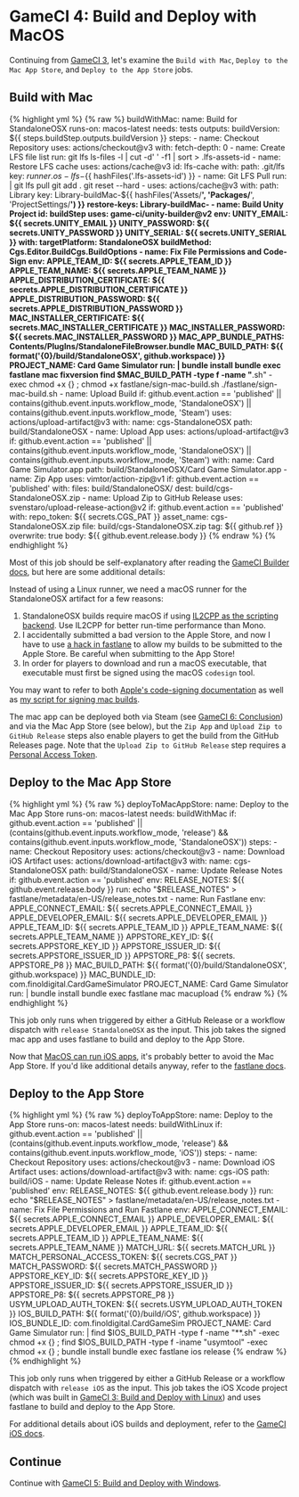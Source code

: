 # GameCI 4: Build and Deploy with MacOS

Continuing from [GameCI 3](gameci-3_linux.html), let's examine the `Build with Mac`, `Deploy to the Mac App Store`, and `Deploy to the App Store` jobs.

## Build with Mac

{% highlight yml %}
{% raw %}
  buildWithMac:
    name: Build for StandaloneOSX
    runs-on: macos-latest
    needs: tests
    outputs:
      buildVersion: ${{ steps.buildStep.outputs.buildVersion }}
    steps:
      - name: Checkout Repository
        uses: actions/checkout@v3
        with:
          fetch-depth: 0
      - name: Create LFS file list
        run: git lfs ls-files -l | cut -d' ' -f1 | sort > .lfs-assets-id
      - name: Restore LFS cache
        uses: actions/cache@v3
        id: lfs-cache
        with:
          path: .git/lfs
          key: ${{ runner.os }}-lfs-${{ hashFiles('.lfs-assets-id') }}
      - name: Git LFS Pull
        run: |
          git lfs pull
          git add .
          git reset --hard
      - uses: actions/cache@v3
        with:
          path: Library
          key: Library-buildMac-${{ hashFiles('Assets/**', 'Packages/**', 'ProjectSettings/**') }}
          restore-keys: Library-buildMac-
      - name: Build Unity Project
        id: buildStep
        uses: game-ci/unity-builder@v2
        env:
          UNITY_EMAIL: ${{ secrets.UNITY_EMAIL }}
          UNITY_PASSWORD: ${{ secrets.UNITY_PASSWORD }}
          UNITY_SERIAL: ${{ secrets.UNITY_SERIAL }}
        with:
          targetPlatform: StandaloneOSX
          buildMethod: Cgs.Editor.BuildCgs.BuildOptions
      - name: Fix File Permissions and Code-Sign
        env:
          APPLE_TEAM_ID: ${{ secrets.APPLE_TEAM_ID }}
          APPLE_TEAM_NAME: ${{ secrets.APPLE_TEAM_NAME }}
          APPLE_DISTRIBUTION_CERTIFICATE: ${{ secrets.APPLE_DISTRIBUTION_CERTIFICATE }}
          APPLE_DISTRIBUTION_PASSWORD: ${{ secrets.APPLE_DISTRIBUTION_PASSWORD }}
          MAC_INSTALLER_CERTIFICATE: ${{ secrets.MAC_INSTALLER_CERTIFICATE }}
          MAC_INSTALLER_PASSWORD: ${{ secrets.MAC_INSTALLER_PASSWORD }}
          MAC_APP_BUNDLE_PATHS: Contents/PlugIns/StandaloneFileBrowser.bundle
          MAC_BUILD_PATH: ${{ format('{0}/build/StandaloneOSX', github.workspace) }}
          PROJECT_NAME: Card Game Simulator
        run: |
          bundle install
          bundle exec fastlane mac fixversion
          find $MAC_BUILD_PATH -type f -name "**.sh" -exec chmod +x {} \;
          chmod +x fastlane/sign-mac-build.sh
          ./fastlane/sign-mac-build.sh
      - name: Upload Build
        if: github.event.action == 'published' || contains(github.event.inputs.workflow_mode, 'StandaloneOSX') || contains(github.event.inputs.workflow_mode, 'Steam')
        uses: actions/upload-artifact@v3
        with:
          name: cgs-StandaloneOSX
          path: build/StandaloneOSX
      - name: Upload App
        uses: actions/upload-artifact@v3
        if: github.event.action == 'published' || contains(github.event.inputs.workflow_mode, 'StandaloneOSX') || contains(github.event.inputs.workflow_mode, 'Steam')
        with:
          name: Card Game Simulator.app
          path: build/StandaloneOSX/Card Game Simulator.app
      - name: Zip App
        uses: vimtor/action-zip@v1
        if: github.event.action == 'published'
        with:
          files: build/StandaloneOSX/
          dest: build/cgs-StandaloneOSX.zip
      - name: Upload Zip to GitHub Release
        uses: svenstaro/upload-release-action@v2
        if: github.event.action == 'published'
        with:
          repo_token: ${{ secrets.CGS_PAT }}
          asset_name: cgs-StandaloneOSX.zip
          file: build/cgs-StandaloneOSX.zip
          tag: ${{ github.ref }}
          overwrite: true
          body: ${{ github.event.release.body }}
{% endraw %}
{% endhighlight %}

Most of this job should be self-explanatory after reading the [GameCI Builder docs](https://game.ci/docs/github/builder), but here are some additional details:

Instead of using a Linux runner, we need a macOS runner for the StandaloneOSX artifact for a few reasons:
1. StandaloneOSX builds require macOS if using [IL2CPP as the scripting backend](https://docs.unity3d.com/Manual/IL2CPP.html). Use IL2CPP for better run-time performance than Mono.
2. I accidentally submitted a bad version to the Apple Store, and now I have to use [a hack in fastlane](https://github.com/finol-digital/Card-Game-Simulator/blob/develop/fastlane/Fastfile#L72) to allow my builds to be submitted to the Apple Store. Be careful when submitting to the App Store!
3. In order for players to download and run a macOS executable, that executable must first be signed using the macOS `codesign` tool.

You may want to refer to both [Apple's code-signing documentation](https://developer.apple.com/support/code-signing/) as well as [my script for signing mac builds](https://github.com/finol-digital/Card-Game-Simulator/blob/develop/fastlane/sign-mac-build.sh).

The mac app can be deployed both via Steam (see [GameCI 6: Conclusion](gameci-6_conclusion.html)) and via the Mac App Store (see below), but the `Zip App` and `Upload Zip to GitHub Release` steps also enable players to get the build from the GitHub Releases page.
Note that the `Upload Zip to GitHub Release` step requires a [Personal Access Token](https://docs.github.com/en/authentication/keeping-your-account-and-data-secure/creating-a-personal-access-token).

## Deploy to the Mac App Store

{% highlight yml %}
{% raw %}
  deployToMacAppStore:
    name: Deploy to the Mac App Store
    runs-on: macos-latest
    needs: buildWithMac
    if: github.event.action == 'published' || (contains(github.event.inputs.workflow_mode, 'release') && contains(github.event.inputs.workflow_mode, 'StandaloneOSX'))
    steps:
      - name: Checkout Repository
        uses: actions/checkout@v3
      - name: Download iOS Artifact
        uses: actions/download-artifact@v3
        with:
          name: cgs-StandaloneOSX
          path: build/StandaloneOSX
      - name: Update Release Notes
        if: github.event.action == 'published'
        env:
          RELEASE_NOTES: ${{ github.event.release.body }}
        run: echo "$RELEASE_NOTES" > fastlane/metadata/en-US/release_notes.txt
      - name: Run Fastlane
        env:
          APPLE_CONNECT_EMAIL: ${{ secrets.APPLE_CONNECT_EMAIL }}
          APPLE_DEVELOPER_EMAIL: ${{ secrets.APPLE_DEVELOPER_EMAIL }}
          APPLE_TEAM_ID: ${{ secrets.APPLE_TEAM_ID }}
          APPLE_TEAM_NAME: ${{ secrets.APPLE_TEAM_NAME }}
          APPSTORE_KEY_ID: ${{ secrets.APPSTORE_KEY_ID }}
          APPSTORE_ISSUER_ID: ${{ secrets.APPSTORE_ISSUER_ID }}
          APPSTORE_P8: ${{ secrets. APPSTORE_P8 }}
          MAC_BUILD_PATH: ${{ format('{0}/build/StandaloneOSX', github.workspace) }}
          MAC_BUNDLE_ID: com.finoldigital.CardGameSimulator
          PROJECT_NAME: Card Game Simulator
        run: |
          bundle install
          bundle exec fastlane mac macupload
{% endraw %}
{% endhighlight %}

This job only runs when triggered by either a GitHub Release or a workflow dispatch with `release StandaloneOSX` as the input.
This job takes the signed mac app and uses fastlane to build and deploy to the App Store.

Now that [MacOS can run iOS apps](https://support.apple.com/guide/app-store/iphone-ipad-apps-mac-apple-silicon-fird2c7092da/mac), it's probably better to avoid the Mac App Store.
If you'd like additional details anyway, refer to the [fastlane docs](https://docs.fastlane.tools/actions/appstore/).

## Deploy to the App Store

{% highlight yml %}
{% raw %}
  deployToAppStore:
    name: Deploy to the App Store
    runs-on: macos-latest
    needs: buildWithLinux
    if: github.event.action == 'published' || (contains(github.event.inputs.workflow_mode, 'release') && contains(github.event.inputs.workflow_mode, 'iOS'))
    steps:
      - name: Checkout Repository
        uses: actions/checkout@v3
      - name: Download iOS Artifact
        uses: actions/download-artifact@v3
        with:
          name: cgs-iOS
          path: build/iOS
      - name: Update Release Notes
        if: github.event.action == 'published'
        env:
          RELEASE_NOTES: ${{ github.event.release.body }}
        run: echo "$RELEASE_NOTES" > fastlane/metadata/en-US/release_notes.txt
      - name: Fix File Permissions and Run Fastlane
        env:
          APPLE_CONNECT_EMAIL: ${{ secrets.APPLE_CONNECT_EMAIL }}
          APPLE_DEVELOPER_EMAIL: ${{ secrets.APPLE_DEVELOPER_EMAIL }}
          APPLE_TEAM_ID: ${{ secrets.APPLE_TEAM_ID }}
          APPLE_TEAM_NAME: ${{ secrets.APPLE_TEAM_NAME }}
          MATCH_URL: ${{ secrets.MATCH_URL }}
          MATCH_PERSONAL_ACCESS_TOKEN: ${{ secrets.CGS_PAT }}
          MATCH_PASSWORD: ${{ secrets.MATCH_PASSWORD }}
          APPSTORE_KEY_ID: ${{ secrets.APPSTORE_KEY_ID }}
          APPSTORE_ISSUER_ID: ${{ secrets.APPSTORE_ISSUER_ID }}
          APPSTORE_P8: ${{ secrets.APPSTORE_P8 }}
          USYM_UPLOAD_AUTH_TOKEN: ${{ secrets.USYM_UPLOAD_AUTH_TOKEN }}
          IOS_BUILD_PATH: ${{ format('{0}/build/iOS', github.workspace) }}
          IOS_BUNDLE_ID: com.finoldigital.CardGameSim
          PROJECT_NAME: Card Game Simulator
        run: |
          find $IOS_BUILD_PATH -type f -name "**.sh" -exec chmod +x {} \;
          find $IOS_BUILD_PATH -type f -iname "usymtool" -exec chmod +x {} \;
          bundle install
          bundle exec fastlane ios release
{% endraw %}
{% endhighlight %}

This job only runs when triggered by either a GitHub Release or a workflow dispatch with `release iOS` as the input.
This job takes the iOS Xcode project (which was built in [GameCI 3: Build and Deploy with Linux](gameci-3_linux.html)) and uses fastlane to build and deploy to the App Store.

For additional details about iOS builds and deployment, refer to the [GameCI iOS docs](https://game.ci/docs/github/deployment/ios).

## Continue

Continue with [GameCI 5: Build and Deploy with Windows](gameci-5_windows.html).
